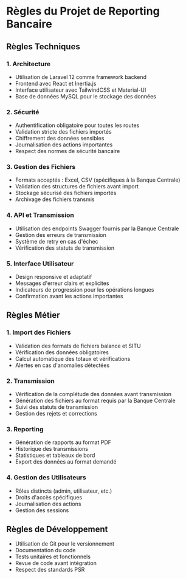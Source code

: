 # Règles du Projet de Reporting Bancaire

## Règles Techniques

### 1. Architecture
- Utilisation de Laravel 12 comme framework backend
- Frontend avec React et Inertia.js
- Interface utilisateur avec TailwindCSS et Material-UI
- Base de données MySQL pour le stockage des données

### 2. Sécurité
- Authentification obligatoire pour toutes les routes
- Validation stricte des fichiers importés
- Chiffrement des données sensibles
- Journalisation des actions importantes
- Respect des normes de sécurité bancaire

### 3. Gestion des Fichiers
- Formats acceptés : Excel, CSV (spécifiques à la Banque Centrale)
- Validation des structures de fichiers avant import
- Stockage sécurisé des fichiers importés
- Archivage des fichiers transmis

### 4. API et Transmission
- Utilisation des endpoints Swagger fournis par la Banque Centrale
- Gestion des erreurs de transmission
- Système de retry en cas d'échec
- Vérification des statuts de transmission

### 5. Interface Utilisateur
- Design responsive et adaptatif
- Messages d'erreur clairs et explicites
- Indicateurs de progression pour les opérations longues
- Confirmation avant les actions importantes

## Règles Métier

### 1. Import des Fichiers
- Validation des formats de fichiers balance et SITU
- Vérification des données obligatoires
- Calcul automatique des totaux et vérifications
- Alertes en cas d'anomalies détectées

### 2. Transmission
- Vérification de la complétude des données avant transmission
- Génération des fichiers au format requis par la Banque Centrale
- Suivi des statuts de transmission
- Gestion des rejets et corrections

### 3. Reporting
- Génération de rapports au format PDF
- Historique des transmissions
- Statistiques et tableaux de bord
- Export des données au format demandé

### 4. Gestion des Utilisateurs
- Rôles distincts (admin, utilisateur, etc.)
- Droits d'accès spécifiques
- Journalisation des actions
- Gestion des sessions

## Règles de Développement
- Utilisation de Git pour le versionnement
- Documentation du code
- Tests unitaires et fonctionnels
- Revue de code avant intégration
- Respect des standards PSR 